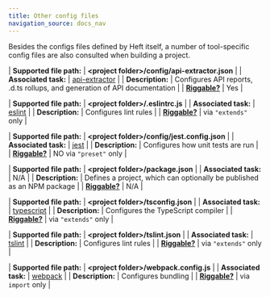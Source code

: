 ```yaml
---
title: Other config files
navigation_source: docs_nav
---
```


Besides the configs files defined by Heft itself, a number of tool-specific config files are also
consulted when building a project.

| **Supported file path:** | **&lt;project folder&gt;/config/api-extractor.json** |
| **Associated task:** | [api-extractor](/heft_tasks/api-extractor) |
| **Description:** | Configures API reports, .d.ts rollups, and generation of API documentation |
| [**Riggable?**](/heft/rig_packages)  | Yes |

| **Supported file path:** | **&lt;project folder&gt;/.eslintrc.js** |
| **Associated task:** | [eslint](/heft_tasks/eslint) |
| **Description:** | Configures lint rules |
| [**Riggable?**](/heft/rig_packages)  | via `"extends"` only |

| **Supported file path:** | **&lt;project folder&gt;/config/jest.config.json** |
| **Associated task:** | [jest](/heft_tasks/jest) |
| **Description:** | Configures how unit tests are run |
| [**Riggable?**](/heft/rig_packages)  | NO via `"preset"` only |

| **Supported file path:** | **&lt;project folder&gt;/package.json** |
| **Associated task:** | N/A |
| **Description:** | Defines a project, which can optionally be published as an NPM package |
| [**Riggable?**](/heft/rig_packages)  | N/A |

| **Supported file path:** | **&lt;project folder&gt;/tsconfig.json** |
| **Associated task:** | [typescript](/heft_tasks/typescript) |
| **Description:** | Configures the TypeScript compiler |
| [**Riggable?**](/heft/rig_packages)  | via `"extends"` only |

| **Supported file path:** | **&lt;project folder&gt;/tslint.json** |
| **Associated task:** | [tslint](/heft_tasks/tslint) |
| **Description:** | Configures lint rules |
| [**Riggable?**](/heft/rig_packages)  |  via `"extends"` only |

| **Supported file path:** | **&lt;project folder&gt;/webpack.config.js** |
| **Associated task:** | [webpack](/heft_tasks/webpack) |
| **Description:** | Configures bundling |
| [**Riggable?**](/heft/rig_packages)  | via `import` only |
